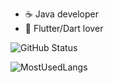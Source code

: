 - ☕ Java developer
- 🤖 Flutter/Dart lover

![GitHub Status](https://github-readme-stats.vercel.app/api?username=gameszaum&count_private=true&theme=nightowl&show_icons=true)

![MostUsedLangs](https://github-readme-stats.vercel.app/api/top-langs/?username=gameszaum&theme=nightowl&layout=compact&langs_count=8)
